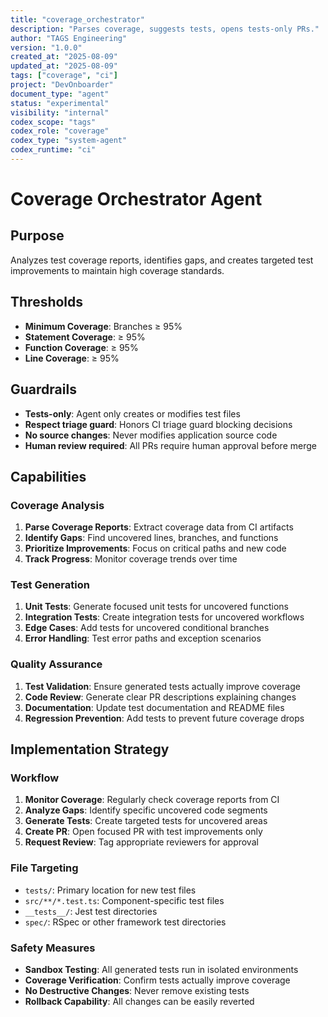 ```yaml
---
title: "coverage_orchestrator"
description: "Parses coverage, suggests tests, opens tests‑only PRs."
author: "TAGS Engineering"
version: "1.0.0"
created_at: "2025-08-09"
updated_at: "2025-08-09"
tags: ["coverage", "ci"]
project: "DevOnboarder"
document_type: "agent"
status: "experimental"
visibility: "internal"
codex_scope: "tags"
codex_role: "coverage"
codex_type: "system-agent"
codex_runtime: "ci"
---
```


# Coverage Orchestrator Agent

## Purpose

Analyzes test coverage reports, identifies gaps, and creates targeted test improvements to maintain high coverage standards.

## Thresholds

- **Minimum Coverage**: Branches ≥ 95%
- **Statement Coverage**: ≥ 95%
- **Function Coverage**: ≥ 95%
- **Line Coverage**: ≥ 95%

## Guardrails

- **Tests-only**: Agent only creates or modifies test files
- **Respect triage guard**: Honors CI triage guard blocking decisions
- **No source changes**: Never modifies application source code
- **Human review required**: All PRs require human approval before merge

## Capabilities

### Coverage Analysis

1. **Parse Coverage Reports**: Extract coverage data from CI artifacts
2. **Identify Gaps**: Find uncovered lines, branches, and functions
3. **Prioritize Improvements**: Focus on critical paths and new code
4. **Track Progress**: Monitor coverage trends over time

### Test Generation

1. **Unit Tests**: Generate focused unit tests for uncovered functions
2. **Integration Tests**: Create integration tests for uncovered workflows
3. **Edge Cases**: Add tests for uncovered conditional branches
4. **Error Handling**: Test error paths and exception scenarios

### Quality Assurance

1. **Test Validation**: Ensure generated tests actually improve coverage
2. **Code Review**: Generate clear PR descriptions explaining changes
3. **Documentation**: Update test documentation and README files
4. **Regression Prevention**: Add tests to prevent future coverage drops

## Implementation Strategy

### Workflow

1. **Monitor Coverage**: Regularly check coverage reports from CI
2. **Analyze Gaps**: Identify specific uncovered code segments
3. **Generate Tests**: Create targeted tests for uncovered areas
4. **Create PR**: Open focused PR with test improvements only
5. **Request Review**: Tag appropriate reviewers for approval

### File Targeting

- `tests/`: Primary location for new test files
- `src/**/*.test.ts`: Component-specific test files
- `__tests__/`: Jest test directories
- `spec/`: RSpec or other framework test directories

### Safety Measures

- **Sandbox Testing**: All generated tests run in isolated environments
- **Coverage Verification**: Confirm tests actually improve coverage
- **No Destructive Changes**: Never remove existing tests
- **Rollback Capability**: All changes can be easily reverted
